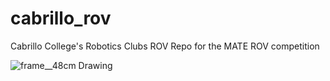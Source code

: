 # cabrillo_rov
Cabrillo College's Robotics Clubs ROV Repo for the MATE ROV competition


![frame__48cm Drawing](https://user-images.githubusercontent.com/27081199/120859450-14573780-c539-11eb-9be2-f1c2092adf8b.jpg)

